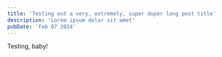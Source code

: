 ```yaml
---
title: 'Testing out a very, extremely, super duper long post title'
description: 'Lorem ipsum dolor sit amet'
pubDate: 'Feb 07 2024'
---
```


Testing, baby!
